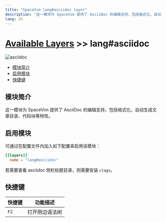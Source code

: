 ```yaml
---
title: "SpaceVim lang#asciidoc layer"
description: "这一模块为 SpaceVim 提供了 AsciiDoc 的编辑支持，包括格式化、自动生成文章目录、代码块等特性。"
lang: zh
---
```


# [Available Layers](../../) >> lang#asciidoc

![asciidoc](https://user-images.githubusercontent.com/13142418/92319337-7554ec00-f049-11ea-90fb-ad663dceea12.png)

<!-- vim-markdown-toc GFM -->

- [模块简介](#模块简介)
- [启用模块](#启用模块)
- [快捷键](#快捷键)

<!-- vim-markdown-toc -->

## 模块简介

这一模块为 SpaceVim 提供了 AsciiDoc 的编辑支持，包括格式化、自动生成文章目录、代码块等特性。

## 启用模块

可通过在配置文件内加入如下配置来启用该模块：

```toml
[[layers]]
  name = "lang#asciidoc"
```

若需要查看 asciidoc 侧栏标题目录，则需要安装 `ctags`。

## 快捷键

| 快捷键 | 功能描述       |
| ------ | -------------- |
| `F2`   | 打开侧边语法树 |

